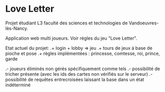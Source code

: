# Love Letter

Projet étudiant L3 faculté des sciences et technologies de Vandoeuvres-lès-Nancy.

Application web multi joueurs.
Voir règles du jeu "Love Letter".


Etat actuel du projet:
.+ login + lobby => jeu
.+ tours de jeux à base de pioche et pose
.+ règles implémentées : princesse, comtesse, roi, prince, garde

.- joueurs éliminés non gérés spécifiquement comme tels
.- possibilité de tricher présente (avec les ids des cartes non vérifiés sur le serveur)
.- possibilité de requêtes entrecroisées laissant la base dans un état indéterminé

